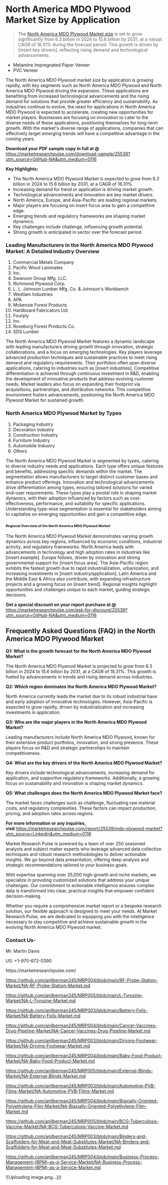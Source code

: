 <h1>North America MDO Plywood Market&nbsp;Size by Application</h1><blockquote><p>The <a href="https://marketresearchpulse.com/download-sample/25539?utm_source=GitHub-NA&amp;utm_medium=0116">North America MDO Plywood Market size</a> is set to grow significantly from 6.3 billion in 2024 to 15.6 billion by 2031, at a robust CAGR of 16.31% during the forecast period. This growth is driven by [insert key drivers], reflecting rising demand and technological advancements.</p></blockquote><ul><li>Melamine Impregnated Paper Veneer<li> PVC Veneer</li></ul><p>The North America MDO Plywood market size by application is growing rapidly, with key segments such as North America MDO Plywood and North America MDO Plywood driving the expansion. These applications are benefiting from increased technological advancements and the rising demand for solutions that provide greater efficiency and sustainability. As industries continue to evolve, the need for applications in North America MDO Plywood is expected to accelerate, creating new opportunities for market players. Businesses are focusing on innovation to cater to the diverse needs of these applications, positioning themselves for long-term growth. With the market's diverse range of applications, companies that can effectively target emerging trends will have a competitive advantage in the coming years.</p><p><strong>Download your PDF sample copy in full at @ </strong><a href="https://marketresearchpulse.com/download-sample/25539?utm_source=GitHub-NA&amp;utm_medium=0116">https://marketresearchpulse.com/download-sample/25539?utm_source=GitHub-NA&amp;utm_medium=0116</a></p><p><strong>Key Highlights: </strong></p><ul><li>The North America MDO Plywood Market is expected to grow from 6.3 billion in 2024 to 15.6 billion by 2031, at a CAGR of 16.31%.</li><li>Increasing demand for trend or application is driving market growth.</li><li>Technological advancements and innovation are key market drivers.</li><li>North America, Europe, and Asia-Pacific are leading regional markets.</li><li>Major players are focusing on insert focus area to gain a competitive edge.</li><li>Emerging trends and regulatory frameworks are shaping market dynamics.</li><li>Key challenges include challenge, influencing growth potential.</li><li>Strong growth is anticipated in sector over the forecast period.</li></ul><h3>Leading Manufacturers in the North America MDO Plywood Market: A Detailed Industry Overview</h3><ol><li>Commercial Metals Company</li><li>Pacific Wood Laminates</li><li>Inc.</li><li>Swanson Group Mfg. LLC.</li><li>Richmond Plywood Corp.</li><li>L. L. Johnson Lumber Mfg. Co. & Johnson's Workbench</li><li>Westlam Industries</li><li>APA</li><li>Mckenzie Forest Products</li><li>Hardboard Fabricators Ltd.</li><li>Fourply</li><li>Inc.</li><li>Roseburg Forest Products Co.</li><li>SDS Lumber</li></ol><div class="flex max-w-full flex-col flex-grow"><div class="min-h-8 text-message flex w-full flex-col items-end gap-2 whitespace-normal break-words [.text-message+&amp;]:mt-5" dir="auto" data-message-author-role="assistant" data-message-id="fd8432e4-4910-450d-b182-61b7bfb0a01f" data-message-model-slug="gpt-4o"><div class="flex w-full flex-col gap-1 empty:hidden first:pt-[3px]"><div class="markdown prose w-full break-words dark:prose-invert light"><p>The North America MDO Plywood Market features a dynamic landscape with leading manufacturers driving growth through innovation, strategic collaborations, and a focus on emerging technologies. Key players leverage advanced production techniques and sustainable practices to meet rising demand and regulatory requirements. Their portfolios often span diverse applications, catering to industries such as [insert industries]. Competitive differentiation is achieved through continuous investment in R&amp;D, enabling the development of innovative products that address evolving customer needs. Market leaders also focus on expanding their footprint via acquisitions, partnerships, and distribution networks. This competitive environment fosters advancements, positioning the North America MDO Plywood Market for sustained growth.</p></div></div></div></div><h3>North America MDO Plywood Market by Types</h3><ol><li>Packaging Industry<li> Decoration Industry<li> Construction Industry<li> Furniture Industry<li> Automobile Industry<li> Others</li></ol><div class="flex max-w-full flex-col flex-grow"><div class="min-h-8 text-message flex w-full flex-col items-end gap-2 whitespace-normal break-words [.text-message+&amp;]:mt-5" dir="auto" data-message-author-role="assistant" data-message-id="084470be-0bb7-4664-bddf-5156b4f41249" data-message-model-slug="gpt-4o-mini"><div class="flex w-full flex-col gap-1 empty:hidden first:pt-[3px]"><div class="markdown prose w-full break-words dark:prose-invert light"><p>The North America MDO Plywood Market is segmented by types, catering to diverse industry needs and applications. Each type offers unique features and benefits, addressing specific demands within the market. The segmentation allows manufacturers to target distinct customer bases and enhance product offerings. Innovation and technological advancements drive differentiation among types, ensuring tailored solutions for varied end-user requirements. These types play a pivotal role in shaping market dynamics, with their adoption influenced by factors such as cost-effectiveness, performance, and suitability for specific applications. Understanding type-wise segmentation is essential for stakeholders aiming to capitalize on emerging opportunities and gain a competitive edge.</p></div></div></div></div><h3><span style="font-size: 11px;">Regional Overview of the North America MDO Plywood Market</span></h3><div class="flex max-w-full flex-col flex-grow"><div class="min-h-8 text-message flex w-full flex-col items-end gap-2 whitespace-normal break-words [.text-message+&amp;]:mt-5" dir="auto" data-message-author-role="assistant" data-message-id="e9038762-ce64-4e30-91c9-9bd413514231" data-message-model-slug="gpt-4o-mini"><div class="flex w-full flex-col gap-1 empty:hidden first:pt-[3px]"><div class="markdown prose w-full break-words dark:prose-invert light"><p>The North America MDO Plywood Market demonstrates varying growth dynamics across key regions, influenced by economic conditions, industrial activity, and regulatory frameworks. North America leads with advancements in technology and high adoption rates in industries like [insert example]. Europe follows, driven by innovation and strong governmental support for [insert focus area]. The Asia-Pacific region exhibits the fastest growth due to rapid industrialization, urbanization, and increasing investments in [insert industry/application]. Latin America and the Middle East &amp; Africa also contribute, with expanding infrastructure projects and a growing focus on [insert trend]. Regional insights highlight opportunities and challenges unique to each market, guiding strategic decisions.</p></div></div></div></div><p><strong>Get a special discount on your report purchase at @ </strong><a href="https://marketresearchpulse.com/ask-for-discount/25539?utm_source=GitHub-NA&amp;utm_medium=0116">https://marketresearchpulse.com/ask-for-discount/25539?utm_source=GitHub-NA&amp;utm_medium=0116</a></p><h2>Frequently Asked Questions (FAQ) in the North America MDO Plywood Market</h2><p><strong>Q1: What is the growth forecast for the North America MDO Plywood Market?</strong></p><p>The North America MDO Plywood Market is projected to grow from 6.3 billion in 2024 to 15.6 billion by 2031, at a CAGR of 16.31%. This growth is fueled by advancements in trends and rising demand across industries.</p><p><strong>Q2: Which region dominates the North America MDO Plywood Market?</strong></p><p>North America currently leads the market due to its robust industrial base and early adoption of innovative technologies. However, Asia-Pacific is expected to grow rapidly, driven by industrialization and increasing investments in application.</p><p><strong>Q3: Who are the major players in the North America MDO Plywood Market?</strong></p><p>Leading manufacturers include North America MDO Plywood, known for their extensive product portfolios, innovation, and strong presence. These players focus on R&amp;D and strategic partnerships to maintain competitiveness.</p><p><strong>Q4: What are the key drivers of the North America MDO Plywood Market?</strong></p><p>Key drivers include technological advancements, increasing demand for application, and supportive regulatory frameworks. Additionally, a growing focus on sustainability and innovation is shaping market dynamics.</p><p><strong>Q5: What challenges does the North America MDO Plywood Market face?</strong></p><p>The market faces challenges such as challenge, fluctuating raw material costs, and regulatory complexities. These factors can impact production, pricing, and adoption rates across regions.</p><p><strong>For more information or any inquiries, visit&nbsp;</strong><a href="https://marketresearchpulse.com/report/25539/mdo-plywood-market?utm_source=Linkedin&utm_medium=0116">https://marketresearchpulse.com/report/25539/mdo-plywood-market?utm_source=Linkedin&utm_medium=0116</a></p><p>Market Research Pulse is powered by a team of over 250 seasoned analysts and subject matter experts who leverage advanced data collection techniques and robust research methodologies to deliver actionable insights. We go beyond data presentation, offering deep analysis and strategic recommendations tailored to your business goals.</p><p>With expertise spanning over 25,000 high-growth and niche markets, we specialize in providing customized solutions that address your unique challenges. Our commitment to actionable intelligence ensures complex data is transformed into clear, practical insights that empower confident decision-making.</p><p>Whether you require a comprehensive market report or a bespoke research solution, our flexible approach is designed to meet your needs. At Market Research Pulse, we are dedicated to equipping you with the intelligence necessary to stay competitive and achieve sustainable growth in the evolving North America MDO Plywood market.</p><h3><strong>Contact Us-</strong></h3><p>Mr. Martin Davis</p><p>US: +1-970-672-0390</p><p>https://marketresearchpulse.com/</p><p><a href="https://github.com/anilberman245/MRP004/blob/main/RF-Probe-Station-Market/NA-RF-Probe-Station-Market.md">https://github.com/anilberman245/MRP004/blob/main/RF-Probe-Station-Market/NA-RF-Probe-Station-Market.md</a></p><p><a href="https://github.com/anilberman245/MRP005/blob/main/L-Tyrosine-Market/NA-L-Tyrosine-Market.md">https://github.com/anilberman245/MRP005/blob/main/L-Tyrosine-Market/NA-L-Tyrosine-Market.md</a></p><p><a href="https://github.com/anilberman245/MRP003/blob/main/Battery-Foils-Market/NA-Battery-Foils-Market.md">https://github.com/anilberman245/MRP003/blob/main/Battery-Foils-Market/NA-Battery-Foils-Market.md</a></p><p><a href="https://github.com/anilberman245/MRP004/blob/main/Cancer-Vaccines-Drug-Pipeline-Market/NA-Cancer-Vaccines-Drug-Pipeline-Market.md">https://github.com/anilberman245/MRP004/blob/main/Cancer-Vaccines-Drug-Pipeline-Market/NA-Cancer-Vaccines-Drug-Pipeline-Market.md</a></p><p><a href="https://github.com/anilberman245/MRP003/blob/main/Driving-Footwear-Market/NA-Driving-Footwear-Market.md">https://github.com/anilberman245/MRP003/blob/main/Driving-Footwear-Market/NA-Driving-Footwear-Market.md</a></p><p><a href="https://github.com/anilberman245/MRP004/blob/main/Baby-Food-Product-Market/NA-Baby-Food-Product-Market.md">https://github.com/anilberman245/MRP004/blob/main/Baby-Food-Product-Market/NA-Baby-Food-Product-Market.md</a></p><p><a href="https://github.com/anilberman245/MRP005/blob/main/External-Blinds-Market/NA-External-Blinds-Market.md">https://github.com/anilberman245/MRP005/blob/main/External-Blinds-Market/NA-External-Blinds-Market.md</a></p><p><a href="https://github.com/anilberman245/MRP003/blob/main/Automotive-PVB-Films-Market/NA-Automotive-PVB-Films-Market.md">https://github.com/anilberman245/MRP003/blob/main/Automotive-PVB-Films-Market/NA-Automotive-PVB-Films-Market.md</a></p><p><a href="https://github.com/anilberman245/MRP004/blob/main/Biaxially-Oriented-Polyethylene-Film-Market/NA-Biaxially-Oriented-Polyethylene-Film-Market.md">https://github.com/anilberman245/MRP004/blob/main/Biaxially-Oriented-Polyethylene-Film-Market/NA-Biaxially-Oriented-Polyethylene-Film-Market.md</a></p><p><a href="https://github.com/anilberman245/MRP005/blob/main/BCG-Tuberculosis-Vaccine-Market/NA-BCG-Tuberculosis-Vaccine-Market.md">https://github.com/anilberman245/MRP005/blob/main/BCG-Tuberculosis-Vaccine-Market/NA-BCG-Tuberculosis-Vaccine-Market.md</a></p><p><a href="https://github.com/anilberman245/MRP003/blob/main/Binders-and-Scaffolders-for-Meat-and-Meat-Substitutes-Market/NA-Binders-and-Scaffolders-for-Meat-and-Meat-Substitutes-Market.md">https://github.com/anilberman245/MRP003/blob/main/Binders-and-Scaffolders-for-Meat-and-Meat-Substitutes-Market/NA-Binders-and-Scaffolders-for-Meat-and-Meat-Substitutes-Market.md</a></p><p><a href="https://github.com/anilberman245/MRP004/blob/main/Business-Process-Management-(BPM)-as-a-Service-Market/NA-Business-Process-Management-(BPM)-as-a-Service-Market.md">https://github.com/anilberman245/MRP004/blob/main/Business-Process-Management-(BPM)-as-a-Service-Market/NA-Business-Process-Management-(BPM)-as-a-Service-Market.md</a></p>
![Uploading image.png…]()
